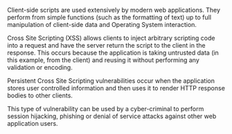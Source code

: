 Client-side scripts are used extensively by modern web applications.
They perform from simple functions (such as the formatting of text) up
to full manipulation of client-side data and Operating System
interaction.



Cross Site Scripting (XSS) allows clients to inject arbitrary scripting
code into a request and have the server return the script to the
client in the response. This occurs because the application is taking
untrusted data (in this example, from the client) and reusing it
without performing any validation or encoding.



Persistent Cross Site Scripting vulnerabilities occur when the application
stores user controlled information and then uses it to render HTTP
response bodies to other clients.



This type of vulnerability can be used by a cyber-criminal to perform
session hijacking, phishing or denial of service attacks against other
web application users.